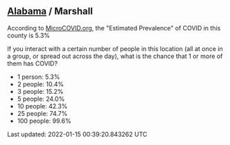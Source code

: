 
## [Alabama](/united-states/alabama) / Marshall

According to [MicroCOVID.org](http://microcovid.org),
the "Estimated Prevalence" of COVID in this county is 5.3%

If you interact with a certain number of people in this location
(all at once in a group, or spread out across the day), what is the chance that
1 or more of them has COVID?

- 1 person: 5.3%
- 2 people: 10.4%
- 3 people: 15.2%
- 5 people: 24.0%
- 10 people: 42.3%
- 25 people: 74.7%
- 100 people: 99.6%

Last updated: 2022-01-15 00:39:20.843262 UTC
